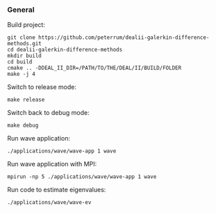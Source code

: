 ### General

Build project:

```
git clone https://github.com/peterrum/dealii-galerkin-difference-methods.git
cd dealii-galerkin-difference-methods
mkdir build
cd build
cmake .. -DDEAL_II_DIR=/PATH/TO/THE/DEAL/II/BUILD/FOLDER
make -j 4
```

Switch to release mode:

```
make release
```

Switch back to debug mode:

```
make debug
```

Run wave application:

```
./applications/wave/wave-app 1 wave
```

Run wave application with MPI:


```
mpirun -np 5 ./applications/wave/wave-app 1 wave
```

Run code to estimate eigenvalues:

```
./applications/wave/wave-ev
```